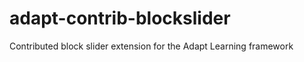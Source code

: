 adapt-contrib-blockslider
=========================

Contributed block slider extension for the Adapt Learning framework